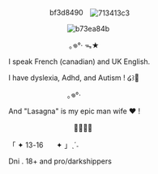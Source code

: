 
⠀ ⠀ ⠀ ⠀ ⠀⠀ <img width="80" height="15" alt="bf3d8490" src="https://github.com/user-attachments/assets/838f57a1-4bc3-40f5-9c98-173b9759f774" />![713413c3](https://github.com/user-attachments/assets/a4d4c9e4-9e2f-4c7f-a235-f087a6abdb43)

⠀ ⠀⠀ ⠀ ⠀⠀ ⠀ ⠀⠀ ![b73ea84b](https://github.com/user-attachments/assets/a97dadc0-779b-4dd7-9453-f16594644575)

⠀ ⠀ ⠀ ⠀⠀ ⠀ ⠀ ⠀ ⠀｡𖦹°‧ ᯓ★

I speak French (canadian) and UK English.

I have dyslexia, Adhd, and Autism ! ໒꒱🌱

ㅤㅤㅤㅤㅤㅤㅤㅤㅤ｡𖦹°‧

And "Lasagna"  is my epic man wife ❤︎ ! 

ㅤㅤㅤㅤㅤㅤㅤㅤㅤㅤ🏳️‍🌈🏳️‍⚧️

「 ✦      13-16ㅤㅤ✦ 」ˎˊ˗

Dni . 18+ and pro/darkshippers










